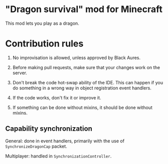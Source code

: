 # "Dragon survival" mod for Minecraft

This mod lets you play as a dragon.

# Contribution rules

1. No improvisation is allowed, unless approved by Black Aures.
2. Before making pull requests, make sure that your changes work on the server.
3. Don't break the code hot-swap ability of the IDE. This can happen if you do something in a wrong way
in object registration event handlers.
   
4. If the code works, don't fix it or improve it.
5. If something can be done without mixins, it should be done without mixins.

## Capability synchronization

General: done in event handlers, primarily with the use of `SynchronizeDragonCap` packet.

Multiplayer: handled in `SynchronizationController`.